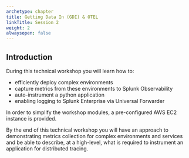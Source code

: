 ```yaml
---
archetype: chapter
title: Getting Data In (GDI) & OTEL
linkTitle: Session 2
weight: 2
alwaysopen: false
---
```


## Introduction

During this technical workshop you will learn how to:

- efficiently deploy complex environments
- capture metrics from these environments to Splunk Observability
- auto-instrument a python application
- enabling logging to Splunk Enterprise via Universal Forwarder

In order to simplify the workshop modules, a pre-configured AWS EC2 instance is provided.

By the end of this technical workshop you will have an approach to demonstrating metrics collection for complex environments and services and be able to describe, at a high-level, what is required to instrument an application for distributed tracing.
